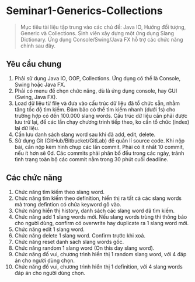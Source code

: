 # Seminar1-Generics-Collections

> Mục tiêu tài liệu tập trung vào các chủ đề: Java IO, Hướng đối tượng, Generic và Collections. Sinh viên xây dựng một ứng dụng Slang Dictionary. Ứng dụng Console/Swing/Java FX hỗ trợ các chức năng chính sau đây.

## Yêu cầu chung

1. Phải sử dụng Java IO, OOP, Collections. Ứng dụng có thể là Console, Swing hoặc Java FX.
2. Phải có menu để chọn chức năng, dù là ứng dụng console, hay GUI (Swing, Java FX).
3. Load dữ liệu từ file và đưa vào cấu trúc dữ liệu đã tổ chức sẵn, nhằm tăng tốc độ tìm kiếm. Đảm bảo có thể tìm kiếm nhanh (dưới 1s) cho trường hợp có đến 100.000 slang words. Cấu trúc dữ liệu cần phải được lưu trữ lại, để các lần chạy chương trình tiếp theo, ko cần tổ chức (index) lại dữ liệu.
4. Cần lưu danh sách slang word sau khi đã add, edit, delete.
5. Sử dụng Git (GitHub/Bitbucket/GitLab) để quản lí source code. Khi nộp bài, cần nộp kèm hình chụp các lần commit. Phải có ít nhất 10 commit, nếu ít hơn sẽ 0d. Các commits phải phân bố đều trong các ngày, tránh tình trạng toàn bộ các commit nằm trong 30 phút cuối deadline.

## Các chức năng

1. Chức năng tìm kiếm theo slang word.
2. Chức năng tìm kiếm theo definition, hiển thị ra tất cả các slang words mà trong defintion có chứa keyword gõ vào.
3. Chức năng hiển thị history, danh sách các slang word đã tìm kiếm.
4. Chức năng add 1 slang words mới. Nếu slang words trùng thì thông báo cho người dùng, confirm có overwrite hay duplicate ra 1 slang word mới.
5. Chức năng edit 1 slang word.
6. Chức năng delete 1 slang word. Confirm trước khi xoá.
7. Chức năng reset danh sách slang words gốc.
8. Chức năng random 1 slang word (On this day slang word).
9. Chức năng đố vui, chương trình hiển thị 1 random slang word, với 4 đáp án cho người dùng chọn.
10. Chức năng đố vui, chương trình hiển thị 1 definition, với 4 slang words đáp án cho người dùng chọn.
